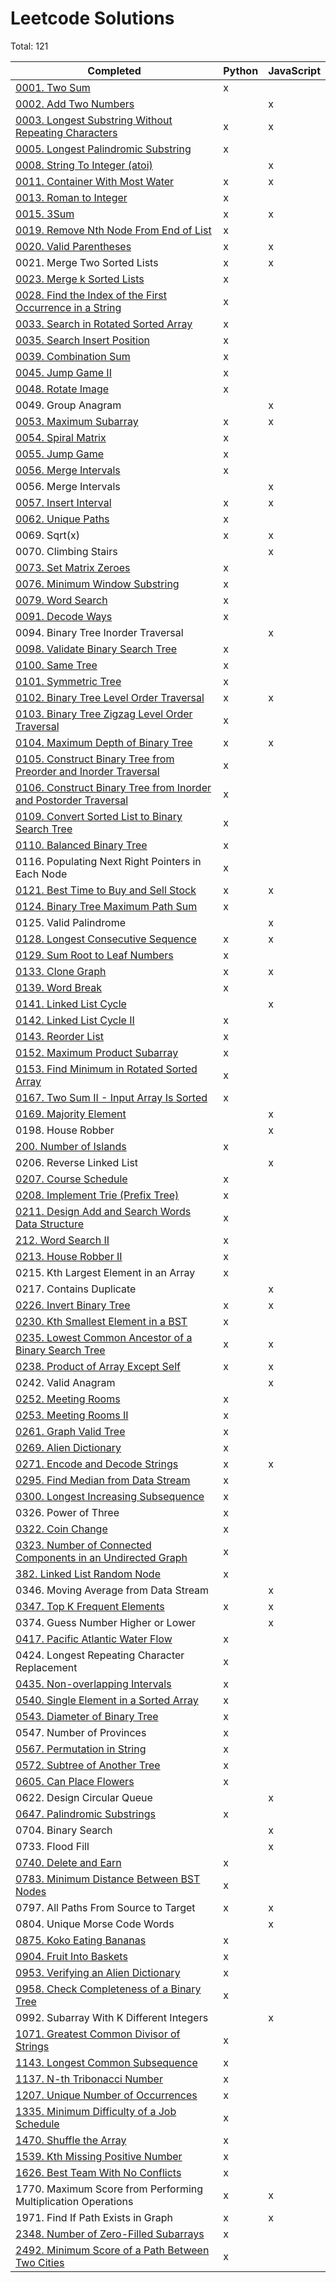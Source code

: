 # Leetcode Solutions

Total: 121

| Completed                                                                                                                                                     | Python | JavaScript |
| ------------------------------------------------------------------------------------------------------------------------------------------------------------- | ------ | ---------- |
| [0001. Two Sum](https://leetcode.com/problems/two-sum/)                                                                                                       | x      |            |
| [0002. Add Two Numbers](https://leetcode.com/problems/add-two-numbers/)                                                                                       |        | x          |
| [0003. Longest Substring Without Repeating Characters](https://leetcode.com/problems/longest-substring-without-repeating-characters/)                         | x      | x          |
| [0005. Longest Palindromic Substring](https://leetcode.com/problems/longest-palindromic-substring/)                                                           | x      |            |
| [0008. String To Integer (atoi)](https://leetcode.com/problems/string-to-integer-atoi/)                                                                       |        | x          |
| [0011. Container With Most Water](https://leetcode.com/problems/container-with-most-water/)                                                                   | x      | x          |
| [0013. Roman to Integer](https://leetcode.com/problems/roman-to-integer/)                                                                                     | x      |            |
| [0015. 3Sum](https://leetcode.com/problems/3sum/)                                                                                                             | x      | x          |
| [0019. Remove Nth Node From End of List](https://leetcode.com/problems/remove-nth-node-from-end-of-list/)                                                     | x      |            |
| [0020. Valid Parentheses](https://leetcode.com/problems/valid-parentheses/)                                                                                   | x      | x          |
| 0021. Merge Two Sorted Lists                                                                                                                                  | x      | x          |
| [0023. Merge k Sorted Lists](https://leetcode.com/problems/merge-k-sorted-lists/)                                                                             | x      |            |
| [0028. Find the Index of the First Occurrence in a String](https://leetcode.com/problems/find-the-index-of-the-first-occurrence-in-a-string/)                 | x      |            |
| [0033. Search in Rotated Sorted Array](https://leetcode.com/problems/search-in-rotated-sorted-array/)                                                         | x      |            |
| [0035. Search Insert Position](https://leetcode.com/problems/search-insert-position/)                                                                         | x      |            |
| [0039. Combination Sum](https://leetcode.com/problems/combination-sum/)                                                                                       | x      |            |
| [0045. Jump Game II](https://leetcode.com/problems/jump-game-ii/)                                                                                             | x      |            |
| [0048. Rotate Image](https://leetcode.com/problems/rotate-image/)                                                                                             | x      |            |
| 0049. Group Anagram                                                                                                                                           |        | x          |
| [0053. Maximum Subarray](https://leetcode.com/problems/maximum-subarray/)                                                                                     | x      | x          |
| [0054. Spiral Matrix](https://leetcode.com/problems/spiral-matrix/)                                                                                           | x      |            |
| [0055. Jump Game](https://leetcode.com/problems/jump-game/)                                                                                                   | x      |            |
| [0056. Merge Intervals](https://leetcode.com/problems/merge-intervals/)                                                                                       | x      |            |
| 0056. Merge Intervals                                                                                                                                         |        | x          |
| [0057. Insert Interval](https://leetcode.com/problems/insert-interval/)                                                                                       | x      | x          |
| [0062. Unique Paths](https://leetcode.com/problems/unique-paths/)                                                                                             | x      |            |
| 0069. Sqrt(x)                                                                                                                                                 | x      | x          |
| 0070. Climbing Stairs                                                                                                                                         |        | x          |
| [0073. Set Matrix Zeroes](https://leetcode.com/problems/set-matrix-zeroes/)                                                                                   | x      |            |
| [0076. Minimum Window Substring](https://leetcode.com/problems/minimum-window-substring/)                                                                     | x      |            |
| [0079. Word Search](https://leetcode.com/problems/word-search/)                                                                                               | x      |            |
| [0091. Decode Ways](https://leetcode.com/problems/decode-ways/)                                                                                               | x      |            |
| 0094. Binary Tree Inorder Traversal                                                                                                                           |        | x          |
| [0098. Validate Binary Search Tree](https://leetcode.com/problems/validate-binary-search-tree/)                                                               | x      |            |
| [0100. Same Tree](https://leetcode.com/problems/same-tree/)                                                                                                   | x      |            |
| [0101. Symmetric Tree](https://leetcode.com/problems/symmetric-tree/)                                                                                         | x      |            |
| [0102. Binary Tree Level Order Traversal](https://leetcode.com/problems/binary-tree-level-order-traversal/)                                                   | x      | x          |
| [0103. Binary Tree Zigzag Level Order Traversal](https://leetcode.com/problems/binary-tree-zigzag-level-order-traversal/)                                     | x      |            |
| [0104. Maximum Depth of Binary Tree](https://leetcode.com/problems/maximum-depth-of-binary-tree/)                                                             | x      | x          |
| [0105. Construct Binary Tree from Preorder and Inorder Traversal](https://leetcode.com/problems/construct-binary-tree-from-preorder-and-inorder-traversal/)   | x      |            |
| [0106. Construct Binary Tree from Inorder and Postorder Traversal](https://leetcode.com/problems/construct-binary-tree-from-inorder-and-postorder-traversal/) | x      |            |
| [0109. Convert Sorted List to Binary Search Tree](https://leetcode.com/problems/convert-sorted-list-to-binary-search-tree/)                                   | x      |            |
| [0110. Balanced Binary Tree](https://leetcode.com/problems/balanced-binary-tree/)                                                                             | x      |            |
| 0116. Populating Next Right Pointers in Each Node                                                                                                             | x      |            |
| [0121. Best Time to Buy and Sell Stock](https://leetcode.com/problems/best-time-to-buy-and-sell-stock/)                                                       | x      | x          |
| [0124. Binary Tree Maximum Path Sum](https://leetcode.com/problems/binary-tree-maximum-path-sum/)                                                             | x      |            |
| 0125. Valid Palindrome                                                                                                                                        |        | x          |
| [0128. Longest Consecutive Sequence](https://leetcode.com/problems/longest-consecutive-sequence/)                                                             | x      | x          |
| [0129. Sum Root to Leaf Numbers](https://leetcode.com/problems/sum-root-to-leaf-numbers/)                                                                     | x      |            |
| [0133. Clone Graph](https://leetcode.com/problems/clone-graph/solution/)                                                                                      | x      | x          |
| [0139. Word Break](https://leetcode.com/problems/word-break/)                                                                                                 | x      |            |
| [0141. Linked List Cycle](https://leetcode.com/problems/linked-list-cycle/)                                                                                   |        | x          |
| [0142. Linked List Cycle II](https://leetcode.com/problems/linked-list-cycle-ii/)                                                                             | x      |            |
| [0143. Reorder List](https://leetcode.com/problems/reorder-list/)                                                                                             | x      |            |
| [0152. Maximum Product Subarray](https://leetcode.com/problems/maximum-product-subarray/)                                                                     | x      |            |
| [0153. Find Minimum in Rotated Sorted Array](https://leetcode.com/problems/find-minimum-in-rotated-sorted-array/)                                             | x      |            |
| [0167. Two Sum II - Input Array Is Sorted](https://leetcode.com/problems/two-sum-ii-input-array-is-sorted/)                                                   | x      |            |
| [0169. Majority Element](https://leetcode.com/problems/majority-element/)                                                                                     |        | x          |
| 0198. House Robber                                                                                                                                            |        | x          |
| [200. Number of Islands](https://leetcode.com/problems/number-of-islands/)                                                                                    | x      |            |
| 0206. Reverse Linked List                                                                                                                                     |        | x          |
| [0207. Course Schedule](https://leetcode.com/problems/course-schedule/)                                                                                       | x      |            |
| [0208. Implement Trie (Prefix Tree)](https://leetcode.com/problems/implement-trie-prefix-tree/)                                                               | x      |            |
| [0211. Design Add and Search Words Data Structure](https://leetcode.com/problems/design-add-and-search-words-data-structure/)                                 | x      |            |
| [212. Word Search II]()                                                                                                                                       | x      |            |
| [0213. House Robber II](https://leetcode.com/problems/house-robber-ii/)                                                                                       | x      |            |
| 0215. Kth Largest Element in an Array                                                                                                                         | x      |            |
| 0217. Contains Duplicate                                                                                                                                      |        | x          |
| [0226. Invert Binary Tree](https://leetcode.com/problems/invert-binary-tree/)                                                                                 | x      | x          |
| [0230. Kth Smallest Element in a BST](https://leetcode.com/problems/kth-smallest-element-in-a-bst/)                                                           | x      |            |
| [0235. Lowest Common Ancestor of a Binary Search Tree](https://leetcode.com/problems/lowest-common-ancestor-of-a-binary-search-tree/)                         | x      | x          |
| [0238. Product of Array Except Self](https://leetcode.com/problems/product-of-array-except-self/)                                                             | x      | x          |
| 0242. Valid Anagram                                                                                                                                           |        | x          |
| [0252. Meeting Rooms](https://leetcode.com/problems/meeting-rooms/)                                                                                           | x      |            |
| [0253. Meeting Rooms II](https://leetcode.com/problems/meeting-rooms-ii/)                                                                                     | x      |            |
| [0261. Graph Valid Tree](https://leetcode.com/problems/graph-valid-tree/)                                                                                     | x      |            |
| [0269. Alien Dictionary](https://leetcode.com/problems/alien-dictionary/)                                                                                     | x      |            |
| [0271. Encode and Decode Strings](https://leetcode.com/problems/encode-and-decode-strings/)                                                                   | x      | x          |
| [0295. Find Median from Data Stream](https://leetcode.com/problems/find-median-from-data-stream/)                                                             | x      |            |
| [0300. Longest Increasing Subsequence](https://leetcode.com/problems/longest-increasing-subsequence/)                                                         | x      |            |
| 0326. Power of Three                                                                                                                                          | x      |            |
| [0322. Coin Change](https://leetcode.com/problems/coin-change)                                                                                                | x      |            |
| [0323. Number of Connected Components in an Undirected Graph](https://leetcode.com/problems/number-of-connected-components-in-an-undirected-graph/)           | x      |            |
| [382. Linked List Random Node](https://leetcode.com/problems/linked-list-random-node/)                                                                        | x      |            |
| 0346. Moving Average from Data Stream                                                                                                                         |        | x          |
| [0347. Top K Frequent Elements](https://leetcode.com/problems/top-k-frequent-elements/)                                                                       | x      | x          |
| 0374. Guess Number Higher or Lower                                                                                                                            |        | x          |
| [0417. Pacific Atlantic Water Flow](https://www.youtube.com/watch?v=s-VkcjHqkGI)                                                                              | x      |            |
| 0424. Longest Repeating Character Replacement                                                                                                                 | x      |            |
| [0435. Non-overlapping Intervals](https://leetcode.com/problems/non-overlapping-intervals/)                                                                   | x      |            |
| [0540. Single Element in a Sorted Array](https://leetcode.com/problems/single-element-in-a-sorted-array/)                                                     | x      |            |
| [0543. Diameter of Binary Tree](https://leetcode.com/problems/diameter-of-binary-tree/)                                                                       | x      |            |
| 0547. Number of Provinces                                                                                                                                     | x      |            |
| [0567. Permutation in String](https://leetcode.com/problems/permutation-in-string/)                                                                           | x      |            |
| [0572. Subtree of Another Tree](https://leetcode.com/problems/subtree-of-another-tree/)                                                                       | x      |            |
| [0605. Can Place Flowers](https://leetcode.com/problems/can-place-flowers/)                                                                                   | x      |            |
| 0622. Design Circular Queue                                                                                                                                   |        | x          |
| [0647. Palindromic Substrings](https://leetcode.com/problems/palindromic-substrings/)                                                                         | x      |            |
| 0704. Binary Search                                                                                                                                           |        | x          |
| 0733. Flood Fill                                                                                                                                              |        | x          |
| [0740. Delete and Earn](https://leetcode.com/problems/delete-and-earn/)                                                                                       | x      |            |
| [0783. Minimum Distance Between BST Nodes](https://leetcode.com/problems/minimum-distance-between-bst-nodes/)                                                 | x      |            |
| 0797. All Paths From Source to Target                                                                                                                         | x      | x          |
| 0804. Unique Morse Code Words                                                                                                                                 |        | x          |
| [0875. Koko Eating Bananas](https://leetcode.com/problems/koko-eating-bananas/)                                                                               | x      |            |
| [0904. Fruit Into Baskets](https://leetcode.com/problems/fruit-into-baskets/)                                                                                 | x      |            |
| [0953. Verifying an Alien Dictionary](https://leetcode.com/problems/verifying-an-alien-dictionary/)                                                           | x      |            |
| [0958. Check Completeness of a Binary Tree](https://leetcode.com/problems/check-completeness-of-a-binary-tree/)                                               | x      |            |
| 0992. Subarray With K Different Integers                                                                                                                      |        | x          |
| [1071. Greatest Common Divisor of Strings](https://leetcode.com/problems/greatest-common-divisor-of-strings/)                                                 | x      |            |
| [1143. Longest Common Subsequence](https://leetcode.com/problems/longest-common-subsequence/)                                                                 | x      |            |
| [1137. N-th Tribonacci Number](https://leetcode.com/problems/n-th-tribonacci-number/)                                                                         | x      |            |
| [1207. Unique Number of Occurrences](https://leetcode.com/problems/unique-number-of-occurrences/)                                                             | x      |            |
| [1335. Minimum Difficulty of a Job Schedule](https://leetcode.com/problems/minimum-difficulty-of-a-job-schedule/)                                             | x      |            |
| [1470. Shuffle the Array](https://leetcode.com/problems/shuffle-the-array/)                                                                                   | x      |            |
| [1539. Kth Missing Positive Number](https://leetcode.com/problems/kth-missing-positive-number/)                                                               | x      |            |
| [1626. Best Team With No Conflicts](https://leetcode.com/problems/best-team-with-no-conflicts/)                                                               | x      |            |
| 1770. Maximum Score from Performing Multiplication Operations                                                                                                 | x      | x          |
| 1971. Find If Path Exists in Graph                                                                                                                            | x      | x          |
| [2348. Number of Zero-Filled Subarrays](https://leetcode.com/problems/number-of-zero-filled-subarrays/)                                                       | x      |            |
| [2492. Minimum Score of a Path Between Two Cities](https://leetcode.com/problems/minimum-score-of-a-path-between-two-cities/)                                 | x      |            |
